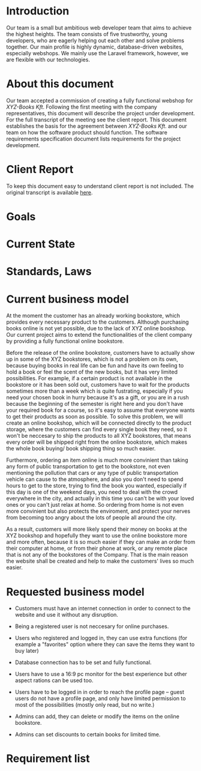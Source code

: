 ﻿# Introduction
Our team is a small but ambitious web developer team that aims to achieve the highest heights. The team consists of five trustworthy, young developers, who are eagerly helping out each other and solve problems together. Our main profile is highly dynamic, database-driven websites, especially webshops. We mainly use the Laravel framework, however, we are flexible with our technologies.

# About this document
Our team accepted a commission of creating a fully functional webshop for *XYZ-Books Kft*. Following the first meeting with the company representatives, this document will describe the project under development. For the full transcript of the meeting see the client report.
This document establishes the basis for the agreement between *XYZ-Books Kft*. and our team on how the software product should function.
The software requirements specification document lists requirements for the project development.

# Client Report
To keep this document easy to understand client report is not included. The original transcript is available [here](https://github.com/dombidav/afp2_web/blob/master/doc/parts/Client%20Report.md).

# Goals
<TEXT>

# Current State
<TEXT>

# Standards, Laws
<TEXT>

# Current business model
At the moment the customer has an already working bookstore, which provides every necessary product to the customers. Although purchasing books online is not yet possible, due to the lack of XYZ online bookshop. Our current project aims to extend the functionalities of the client company by providing a fully functional online bookstore.


Before the release of the online bookstore, customers have to actually show up in some of the XYZ bookstores, which is not a problem on its own, because buying books in real life can be fun and have its own feeling to hold a book or feel the scent of the new books, but it has very limited possibilities. For example, if a certain product is not available in the bookstore or it has been sold out, customers have to wait for the products sometimes more than a week which is quite fustrating, especially if you need your chosen book in hurry because it's as a gift, or you are in a rush because the beginning of the semester is right here and you don't have your required book for a course, so it's easy to assume that everyone wants to get their products as soon as possible. To solve this problem, we will create an online bookshop, which will be connected directly to the product storage, where the customers can find every single book they need, so it won't be neccesary to ship the products to all XYZ bookstores, that means every order will be shipped right from the online bookstore, which makes the whole book buying/ book shipping thing so much easier.


Furthermore, ordering an item online is much more convinient than taking any form of public transportation to get to the bookstore, not even mentioning the pollution that cars or any type of public transportation vehicle can cause to the atmosphere, and also you don't need to spend hours to get to the store, trying to find the book you wanted, especially if this day is one of the weekend days, you need to deal with the crowd everywhere in the city, and actually in this time you can't be with your loved ones or you can't just relax at home. So ordering from home is not even more convinient but also protects the enviroment, and protect your nerves from becoming too angry about the lots of people all around the city.


As a result, customers will more likely spend their money on books at the XYZ bookshop and hopefully they want to use the online bookstore more and more often, because it is so much easier if they can make an order from their computer at home, or from their phone at work, or any remote place that is not any of the bookstores of the Company. That is the main reason the website shall be created and help to make the customers' lives so much easier.

# Requested business model
- Customers must have an internet connection in order to connect to the website and use it without any disruption.

- Being a registered user is not neccesary for online purchases.

- Users who registered and logged in, they can use extra functions (for example a "favorites" option where they can save the items they want to buy later)

- Database connection has to be set and fully functional.

- Users have to use a 16:9 pc monitor for the best experience but other aspect rations can be used too.

- Users have to be logged in in order to reach the profile page – guest users do not have a profile page, and only have limited permission to most of the possibilities (mostly only read, but no write.)

- Admins can add, they can delete or modify the items on the online bookstore.

- Admins can set discounts to certain books for limited time.

# Requirement list
